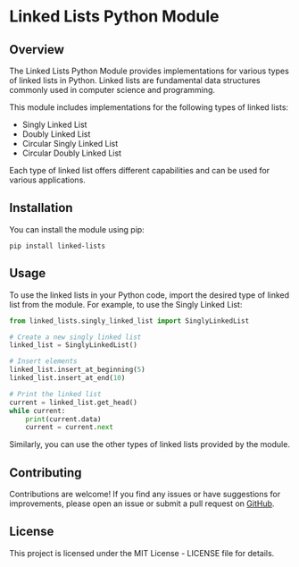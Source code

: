 # Linked Lists Python Module

## Overview

The Linked Lists Python Module provides implementations for various types of linked lists in Python. Linked lists are fundamental data structures commonly used in computer science and programming.

This module includes implementations for the following types of linked lists:
- Singly Linked List
- Doubly Linked List
- Circular Singly Linked List
- Circular Doubly Linked List

Each type of linked list offers different capabilities and can be used for various applications.

## Installation

You can install the module using pip:

```
pip install linked-lists
```

## Usage

To use the linked lists in your Python code, import the desired type of linked list from the module. For example, to use the Singly Linked List:

```python
from linked_lists.singly_linked_list import SinglyLinkedList

# Create a new singly linked list
linked_list = SinglyLinkedList()

# Insert elements
linked_list.insert_at_beginning(5)
linked_list.insert_at_end(10)

# Print the linked list
current = linked_list.get_head()
while current:
    print(current.data)
    current = current.next
```

Similarly, you can use the other types of linked lists provided by the module.

## Contributing

Contributions are welcome! If you find any issues or have suggestions for improvements, please open an issue or submit a pull request on [GitHub](https://github.com/SpyderRex/linked-lists).

## License

This project is licensed under the MIT License - LICENSE file for details.
